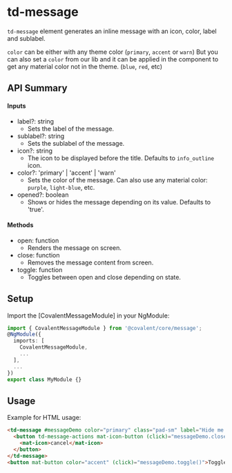 # td-message

`td-message` element generates an inline message with an icon, color, label and sublabel.

`color` can be either with any theme color (`primary`, `accent` or `warn`)
But you can also set a `color` from our lib and it can be applied in the component to get any material color not in the theme. (`blue`, `red`, etc)

## API Summary

#### Inputs

- label?: string
  - Sets the label of the message.
- sublabel?: string
  - Sets the sublabel of the message.
- icon?: string
  - The icon to be displayed before the title. Defaults to `info_outline` icon.
- color?: 'primary' | 'accent' | 'warn'
  - Sets the color of the message. Can also use any material color: `purple`, `light-blue`, etc.
- opened?: boolean
  - Shows or hides the message depending on its value. Defaults to 'true'.

#### Methods

- open: function
  - Renders the message on screen.
- close: function
  - Removes the message content from screen.
- toggle: function
  - Toggles between open and close depending on state.

## Setup

Import the [CovalentMessageModule] in your NgModule:

```typescript
import { CovalentMessageModule } from '@covalent/core/message';
@NgModule({
  imports: [
    CovalentMessageModule,
    ...
  ],
  ...
})
export class MyModule {}
```

## Usage

Example for HTML usage:

```html
<td-message #messageDemo color="primary" class="pad-sm" label="Hide me!" sublabel="You can toggle my visibility & add a class!">
  <button td-message-actions mat-icon-button (click)="messageDemo.close()">
    <mat-icon>cancel</mat-icon>
  </button>
</td-message>
<button mat-button color="accent" (click)="messageDemo.toggle()">Toggle visibility</button>
```
